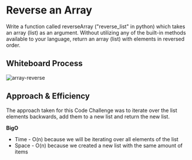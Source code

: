 # Reverse an Array

Write a function called reverseArray ("reverse_list" in python) which takes an array (list) as an argument. Without utilizing any of the built-in methods available to your language, return an array (list) with elements in reversed order.

## Whiteboard Process

![array-reverse](/Users/Alex/projects/data-structures-and-algorithms/python/code_challenges/array_reverse/img/array-reverse.jpg)

## Approach & Efficiency

The approach taken for this Code Challenge was to iterate over the list elements backwards, add them to a new list and return the new list.

**BigO**
* Time - O(n) because we will be iterating over all elements of the list
* Space - O(n) because we created a new list with the same amount of items


